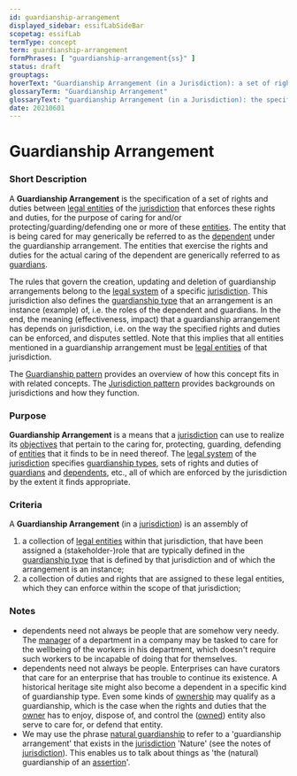 ```yaml
---
id: guardianship-arrangement
displayed_sidebar: essifLabSideBar
scopetag: essifLab
termType: concept
term: guardianship-arrangement
formPhrases: [ "guardianship-arrangement{ss}" ]
status: draft
grouptags:
hoverText: "Guardianship Arrangement (in a Jurisdiction): a set of rights and duties between Legal Entities of the Jurisdiction that have been established and are enforced within that Jurisdiction for the purpose of caring for and/or protecting/guarding/defending one or more of these Entities."
glossaryTerm: "Guardianship Arrangement"
glossaryText: "guardianship Arrangement (in a Jurisdiction): the specification of a set of rights and duties between [legal entities](legal-entity@) of the [jurisdiction](@) that enforces these rights and duties, for the purpose of caring for and/or protecting/guarding/defending one or more of these [entities](legal-entity@)."
date: 20210601
---
```


# Guardianship Arrangement

### Short Description

A **Guardianship Arrangement** is the specification of a set of rights and duties between [legal entities](legal-entity@) of the [jurisdiction](@) that enforces these rights and duties, for the purpose of caring for and/or protecting/guarding/defending one or more of these [entities](legal-entity@). The entity that is being cared for may generically be referred to as the [dependent](@) under the guardianship arrangement. The entities that exercise the rights and duties for the actual caring of the dependent are generically referred to as [guardians](@).

The rules that govern the creation, updating and deletion of guardianship arrangements belong to the [legal system](@) of a specific [jurisdiction](@). This jurisdiction also defines the [guardianship type](@) that an arrangement is an instance (example) of, i.e. the roles of the dependent and guardians. In the end, the meaning (effectiveness, impact) that a guardianship arrangement has depends on jurisdiction, i.e. on the way the specified rights and duties can be enforced, and disputes settled. Note that this implies that all entities mentioned in a guardianship arrangement must be [legal entities](legal-entity@) of that jurisdiction.

The [Guardianship pattern](pattern:guardianship@) provides an overview of how this concept fits in with related concepts.
The [Jurisdiction pattern](pattern:jurisdiction@) provides backgrounds on jurisdictions and how they function.

### Purpose

**Guardianship Arrangement** is a means that a [jurisdiction](@) can use to realize its [objectives](@) that pertain to the caring for, protecting, guarding, defending of [entities](@) that it finds to be in need thereof. The [legal system](@) of the [jurisdiction](@) specifies [guardianship types](guardianship-type@), sets of rights and duties of [guardians](@) and [dependents](@), etc., all of which are enforced by the jurisdiction by the extent it finds appropriate.

### Criteria

A **Guardianship Arrangement** (in a [jurisdiction](@)) is an assembly of
1. a collection of [legal entities](legal-entity@) within that jurisdiction, that have been assigned a (stakeholder-)role that are typically defined in the [guardianship type](@) that is defined by that jurisdiction and of which the arrangement is an instance;
2. a collection of duties and rights that are assigned to these legal entities, which they can enforce within the scope of that jurisdiction;

### Notes

- dependents need not always be people that are somehow very needy. The [manager](management@) of a department in a company may be tasked to care for the wellbeing of the workers in his department, which doesn't require such workers to be incapable of doing that for themselves.
- dependents need not always be people. Enterprises can have curators that care for an enterprise that has trouble to continue its existence. A historical heritage site might also become a dependent in a specific kind of guardianship type. Even some kinds of [ownership](@) may qualify as a guardianship, which is the case when the rights and duties that the [owner](@) has to enjoy, dispose of, and control the ([owned](@)) entity also serve to care for, or defend that entity.
- We may use the phrase [natural guardianship](guardianship-arrangement@) to refer to a 'guardianship arrangement' that exists in the [jurisdiction](@) 'Nature' (see the notes of [jurisdiction](@)). This enables us to talk about things as 'the (natural) guardianship of an [assertion](@)'.
